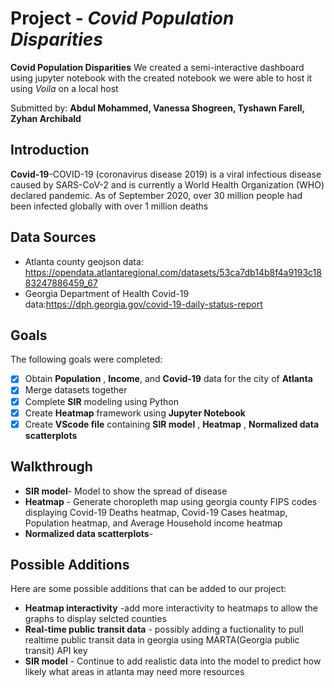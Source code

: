 # Project  - *Covid Population Disparities*

**Covid Population Disparities** We created a semi-interactive dashboard using jupyter notebook with the created notebook we were able to host it using *Voila* on a local host

Submitted by: **Abdul Mohammed, Vanessa Shogreen, Tyshawn Farell, Zyhan Archibald**

## Introduction
**Covid-19**-COVID-19 (coronavirus disease 2019) is a viral infectious disease caused by SARS-CoV-2 and is currently a World Health Organization (WHO) declared pandemic. As of September 2020, over 30 million people had been infected globally with over 1 million deaths

## Data Sources
* Atlanta county geojson data: https://opendata.atlantaregional.com/datasets/53ca7db14b8f4a9193c1883247886459_67
* Georgia Department of Health Covid-19 data:https://dph.georgia.gov/covid-19-daily-status-report
## Goals

The following goals were completed:

* [X] Obtain **Population** , **Income**, and **Covid-19** data for the city of **Atlanta**
* [X] Merge datasets together
* [X] Complete **SIR** modeling using Python
* [X] Create **Heatmap** framework using **Jupyter Notebook**
* [X] Create  **VScode file** containing **SIR model** , **Heatmap** , **Normalized data scatterplots**
## Walkthrough
* **SIR model**- Model to show the spread of disease
* **Heatmap** - Generate choropleth map using georgia county FIPS codes displaying Covid-19 Deaths heatmap, Covid-19 Cases heatmap, Population heatmap, and Average Household income heatmap
* **Normalized data scatterplots**- 

## Possible Additions

Here are some possible additions that can be added to our project:

* **Heatmap interactivity** -add more interactivity to heatmaps to allow the graphs to display selcted counties
* **Real-time public transit data** - possibly adding a fuctionality to pull realtime public transit data in georgia using MARTA(Georgia public transit) API key
* **SIR model** - Continue to add realistic data into the model to predict how likely what areas in atlanta may need more resources


